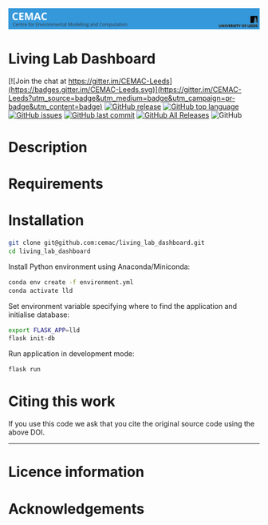 <!-- image header -->
<div align="center">
<a href="https://www.cemac.leeds.ac.uk/">
  <img src="https://github.com/cemac/cemac_generic/blob/master/Images/cemac.png"></a>
  <br>
</div>

# Living Lab Dashboard #

<!-- Buttons simply replace repo name! DOI Buttons can be put here too -->

[![Join the chat at https://gitter.im/CEMAC-Leeds](https://badges.gitter.im/CEMAC-Leeds.svg)](https://gitter.im/CEMAC-Leeds?utm_source=badge&utm_medium=badge&utm_campaign=pr-badge&utm_content=badge) [![GitHub release](https://img.shields.io/github/release/cemac/living_lab_dashboard.svg)](https://github.com/cemac/living_lab_dashboard/releases) [![GitHub top language](https://img.shields.io/github/languages/top/cemac/living_lab_dashboard.svg)](https://github.com/cemac/living_lab_dashboard) [![GitHub issues](https://img.shields.io/github/issues/cemac/living_lab_dashboard.svg)](https://github.com/cemac/living_lab_dashboard/issues) [![GitHub last commit](https://img.shields.io/github/last-commit/cemac/living_lab_dashboard.svg)](https://github.com/cemac/living_lab_dashboard/commits/main) [![GitHub All Releases](https://img.shields.io/github/downloads/cemac/living_lab_dashboard/total.svg)](https://github.com/cemac/living_lab_dashboard/releases) ![GitHub](https://img.shields.io/github/license/cemac/living_lab_dashboard.svg)


# Description #

<!-- A brief description link to useful pages etc -->
<!-- Link to Full Documentation -->

<!-- See [Wiki](https://github.com/cemac/living_lab_dashboard/wiki) for full Documentation. -->

# Requirements #

<!-- Software / Hardware -->
<!-- Requirements.txt files -->

# Installation #

``` bash
git clone git@github.com:cemac/living_lab_dashboard.git
cd living_lab_dashboard
```

Install Python environment using Anaconda/Miniconda:

``` bash
conda env create -f environment.yml
conda activate lld
```

Set environment variable specifying where to find the application and initialise database:

``` bash
export FLASK_APP=lld
flask init-db
```

Run application in development mode:

``` bash
flask run
```

# Citing this work #

<!-- Something along the lines -->

If you use this code we ask that you cite the original source code using the above DOI.

<hr>

# Licence information #

<!-- State Licence to draw attention to and stipulations -->

# Acknowledgements #

<!-- FUNDERS, Collaborators, other open source Software -->
